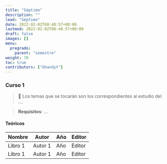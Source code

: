 ```yaml
---
title: "Séptimo"
description: ""
lead: "Séptimo"
date: 2022-02-02T08:48:57+00:00
lastmod: 2022-02-02T08:48:57+00:00
draft: false
images: []
menu:
  pregrado:
    parent: "semestre"
weight: 70
toc: true
contributors: ["Ghandyt"]
---
```


### Curso 1

> 📌 Los temas que se tocarán son los correspondientes al estudio del ....

> <b>Requisitos</b>: ...

#### Teóricos

|Nombre|Autor|Año|Editor|
|------|-----|---|------|
|Libro 1|Autor 1|Año|Editor|
|Libro 1|Autor 1|Año|Editor|